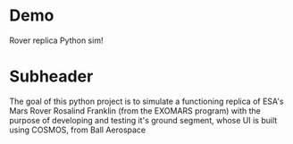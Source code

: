 # Demo

Rover replica Python sim!

# Subheader

The goal of this python project is to simulate a functioning replica of ESA's Mars Rover Rosalind Franklin (from the EXOMARS program) with the purpose of developing and testing it's ground segment, whose UI is built using COSMOS, from Ball Aerospace